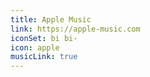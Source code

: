 ```yaml
---
title: Apple Music
link: https://apple-music.com
iconSet: bi bi-
icon: apple
musicLink: true
---
```

